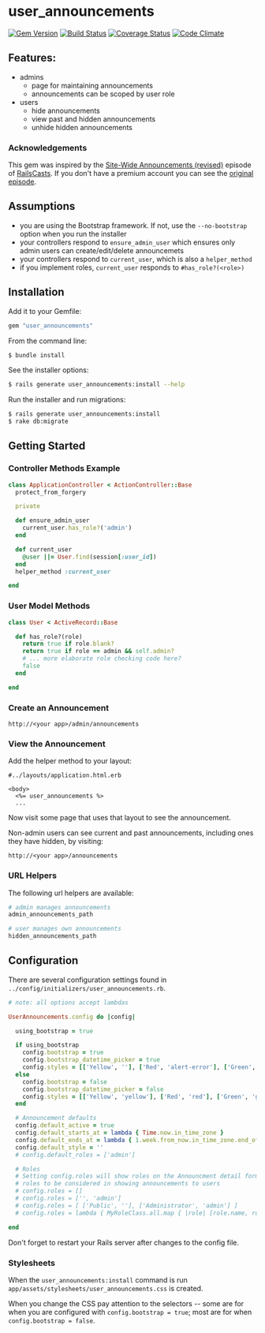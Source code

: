 # user_announcements

[![Gem Version](https://badge.fury.io/rb/user_announcements.png)](http://badge.fury.io/rb/user_announcements)
[![Build Status](https://travis-ci.org/stevedowney/user_announcements.png)](https://travis-ci.org/stevedowney/user_announcements)
[![Coverage Status](https://coveralls.io/repos/stevedowney/user_announcements/badge.png?branch=master)](https://coveralls.io/r/stevedowney/user_announcements?branch=master)
[![Code Climate](https://codeclimate.com/github/stevedowney/user_announcements.png)](https://codeclimate.com/github/stevedowney/user_announcements)

## Features:

* admins
  * page for maintaining announcements
  * announcements can be scoped by user role
* users
  * hide announcements
  * view past and hidden announcements
  * unhide hidden announcements

### Acknowledgements

This gem was inspired by the [Site-Wide Announcements (revised)](http://railscasts.com/episodes/103-site-wide-announcements-revised)
episode of [RailsCasts](http://railscasts.com/).  If you don't have a premium account you can see the
[original episode](http://railscasts.com/episodes/103-site-wide-announcements).

## Assumptions

* you are using the Bootstrap framework.  If not, use the `--no-bootstrap` option when you run the installer
* your controllers respond to `ensure_admin_user` which ensures only admin users can create/edit/delete
announcemets
* your controllers respond to `current_user`, which is also a `helper_method`
* if you implement roles, `current_user` responds to `#has_role?(<role>)`

## Installation

Add it to your Gemfile:

```ruby
gem "user_announcements"
```

From the command line:

```sh
$ bundle install
```

See the installer options:

```sh
$ rails generate user_announcements:install --help
```

Run the installer and run migrations:

```sh
$ rails generate user_announcements:install
$ rake db:migrate
```

## Getting Started

### Controller Methods Example

```ruby
class ApplicationController < ActionController::Base
  protect_from_forgery

  private

  def ensure_admin_user
    current_user.has_role?('admin')
  end

  def current_user
    @user ||= User.find(session[:user_id])
  end
  helper_method :current_user

end
```

### User Model Methods


```ruby
class User < ActiveRecord::Base

  def has_role?(role)
    return true if role.blank?
    return true if role == admin && self.admin?
    # ... more elaborate role checking code here?
    false
  end

end
```

### Create an Announcement

```
http://<your app>/admin/announcements
```

### View the Announcement

Add the helper method to your layout:

```erb
#../layouts/application.html.erb

<body>
  <%= user_announcements %>
  ...
```

Now visit some page that uses that layout to see the announcement.

Non-admin users can see current and past announcements, including ones they have hidden,
by visiting:

```
http://<your app>/announcements
```

### URL Helpers

The following url helpers are available:

```ruby
# admin manages announcements
admin_announcements_path

# user manages own announcements
hidden_announcements_path
```

## Configuration

There are several configuration settings found in `../config/initializers/user_announcements.rb`.

```ruby
# note: all options accept lambdas

UserAnnouncements.config do |config|

  using_bootstrap = true

  if using_bootstrap
    config.bootstrap = true
    config.bootstrap_datetime_picker = true
    config.styles = [['Yellow', ''], ['Red', 'alert-error'], ['Green', 'alert-success'], ['Blue', 'alert-info']]
  else
    config.bootstrap = false
    config.bootstrap_datetime_picker = false
    config.styles = [['Yellow', 'yellow'], ['Red', 'red'], ['Green', 'green'], ['Blue', 'blue']]
  end

  # Announcement defaults
  config.default_active = true
  config.default_starts_at = lambda { Time.now.in_time_zone }
  config.default_ends_at = lambda { 1.week.from_now.in_time_zone.end_of_day }
  config.default_style = ''
  # config.default_roles = ['admin']

  # Roles
  # Setting config.roles will show roles on the Announcment detail form and cause
  # roles to be considered in showing announcements to users
  # config.roles = []
  # config.roles = ['', 'admin']
  # config.roles = [ ['Public', ''], ['Administrator', 'admin'] ]
  # config.roles = lambda { MyRoleClass.all.map { |role| [role.name, role.id] } }

end
```

Don't forget to restart your Rails server after changes to the config file.

### Stylesheets

When the `user_announcements:install` command is run `app/assets/stylesheets/user_announcements.css`
is created.

When you change the CSS pay attention to the selectors -- some are for when you are configured
with `config.bootstrap = true`; most are for when `config.bootstrap = false`.

